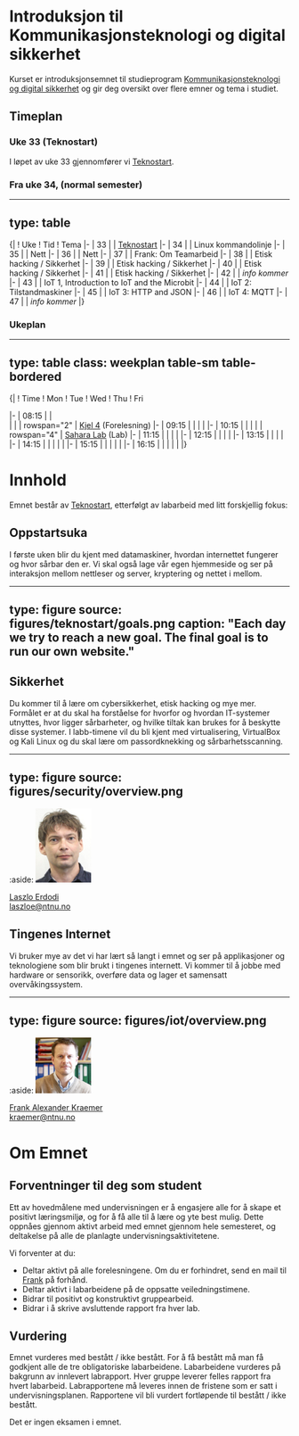 # Introduksjon til Kommunikasjonsteknologi og digital sikkerhet

Kurset er introduksjonsemnet til studieprogram [Kommunikasjonsteknologi og digital sikkerhet](https://www.ntnu.no/studier/mtkom) og gir deg oversikt over flere emner og tema i studiet.

<!--
<a class="arrow" href="learning-goals.html">Read more about the Learning Goals</a>
-->

## Timeplan


### Uke 33 (Teknostart)

I løpet av uke 33 gjennomfører vi [Teknostart](teknostart/index.html). 


### Fra uke 34, (normal semester)

---
type: table
---
{|
! Uke
! Tid
! Tema 
|-
| 33
| 
| [Teknostart](teknostart/index.html)
|-
| 34
| 
| Linux kommandolinje
|-
| 35
|
| Nett
|-
| 36
|
| Nett
|-
| 37
|
| Frank: Om Teamarbeid
|-
| 38
|
| Etisk hacking / Sikkerhet
|-
| 39
|
| Etisk hacking / Sikkerhet
|-
| 40
|
| Etisk hacking / Sikkerhet
|-
| 41
|
| Etisk hacking / Sikkerhet
|-
| 42
| 
| _info kommer_
|-
| 43
|
| IoT 1, Introduction to IoT and the Microbit
|-
| 44
|
| IoT 2: Tilstandmaskiner
|-
| 45
|
| IoT 3: HTTP and JSON
|-
| 46
|
| IoT 4: MQTT
|-
| 47
|
| _info kommer_
|}


### Ukeplan

---
type: table
class: weekplan table-sm table-bordered
---
{|
! Time
! Mon
! Tue
! Wed
! Thu
! Fri

|-
| 08:15
| 
|  
|
|
| rowspan="2" | [Kjel 4](https://link.mazemap.com/QO2zpqJ0) (Forelesning)
|-
| 09:15
| 
|
|
|
|-
| 10:15
| 
|
|
|
| rowspan="4" | [Sahara Lab](https://link.mazemap.com/pR24A3cf) (Lab) 
|-
| 11:15
|
|
| 
|
|-
| 12:15
|
|
|
|
|-
| 13:15
|
|
|
| 
|-
| 14:15
|
|
|
|
|
|-
| 15:15
|
|
|
|
|
|-
| 16:15
|
|
|
|
|
|}



# Innhold

Emnet består av [Teknostart](teknostart/index.html), etterfølgt av labarbeid med litt forskjellig fokus:

## Oppstartsuka

I første uken blir du kjent med datamaskiner, hvordan internettet fungerer og hvor sårbar den er. Vi skal også lage vår egen hjemmeside og ser på interaksjon mellom nettleser og server, kryptering og nettet i mellom.

---
type: figure
source: figures/teknostart/goals.png
caption: "Each day we try to reach a new goal. The final goal is to run our own website."
---


## Sikkerhet

Du kommer til å lære om cybersikkerhet, etisk hacking og mye mer. 
Formålet er at du skal ha forståelse for hvorfor og hvordan IT-systemer utnyttes, hvor ligger sårbarheter, og hvilke tiltak kan brukes for å beskytte disse systemer. 
I labb-timene vil du bli kjent med virtualisering, VirtualBox og Kali Linux og du skal lære om passordknekking og sårbarhetsscanning.

---
type: figure
source: figures/security/overview.png
---

:aside: <img src="figures/laszlo.jpg" width="100px"><p><a href="">Laszlo Erdodi</a><br/><i class="far fa-envelope"></i> laszloe@ntnu.no</p>


## Tingenes Internet

Vi bruker mye av det vi har lært så langt i emnet og ser på applikasjoner og teknologiene som blir brukt i tingenes internett. Vi kommer til å jobbe med hardware or sensorikk, overføre data og lager et samensatt overvåkingssystem.

---
type: figure
source: figures/iot/overview.png
---

:aside: <img src="figures/frank.jpg" width="100px"><p><a href="https://www.ntnu.edu/employees/kraemer">Frank Alexander Kraemer</a><br/><i class="far fa-envelope"></i> kraemer@ntnu.no</p>


# Om Emnet

## Forventninger til deg som student

Ett av hovedmålene med undervisningen er å engasjere alle for å skape et positivt læringsmiljø, og for å få alle til å lære og yte best mulig. Dette oppnåes gjennom aktivt arbeid med emnet gjennom hele semesteret, og deltakelse på alle de planlagte undervisningsaktivitetene.

Vi forventer at du:

- Deltar aktivt på alle forelesningene. Om du er forhindret, send en mail til [Frank](mailto:kraemer@ntnu.no) på forhånd.
- Deltar aktivt i labarbeidene på de oppsatte veiledningstimene.
- Bidrar til positivt og konstruktivt gruppearbeid.
- Bidrar i å skrive avsluttende rapport fra hver lab.

## Vurdering

Emnet vurderes med bestått / ikke bestått. For å få bestått må man få godkjent alle de tre obligatoriske labarbeidene. Labarbeidene vurderes på bakgrunn av innlevert labrapport. Hver gruppe leverer felles rapport fra hvert labarbeid. Labrapportene må leveres innen de fristene som er satt i undervisningsplanen. Rapportene vil bli vurdert fortløpende til bestått / ikke bestått.

Det er ingen eksamen i emnet.
